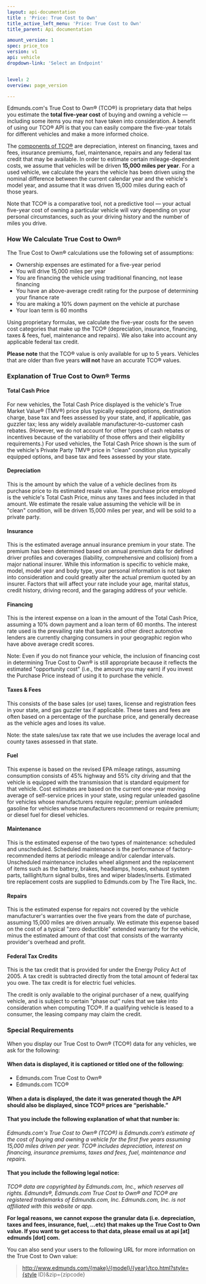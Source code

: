 ```yaml
---
layout: api-documentation
title : 'Price: True Cost to Own'
title_active_left_menu: 'Price: True Cost to Own'
title_parent: Api documentation

amount_version: 1
spec: price_tco
version: v1
api: vehicle
dropdown-link: 'Select an Endpoint'


level: 2
overview: page_version

---
```


<div class="info-message">
Edmunds.com's True Cost to Own® (TCO®) is proprietary data that helps you estimate the <b>total five-year cost</b> of buying and owning a vehicle — including some items you may not have taken into consideration. A benefit of using our TCO® API is that you can easily compare the five-year totals for different vehicles and make a more informed choice.
</div>

The [components of TCO®](/api-documentation/pricing_tco_cats/v1/) are depreciation, interest on financing, taxes and fees, insurance premiums, fuel, maintenance, repairs and any federal tax credit that may be available. In order to estimate certain mileage-dependent costs, we assume that vehicles will be driven **15,000 miles per year**. For a used vehicle, we calculate the years the vehicle has been driven using the nominal difference between the current calendar year and the vehicle's model year, and assume that it was driven 15,000 miles during each of those years.

Note that TCO® is a comparative tool, not a predictive tool — your actual five-year cost of owning a particular vehicle will vary depending on your personal circumstances, such as your driving history and the number of miles you drive.

### How We Calculate True Cost to Own®

The True Cost to Own® calculations use the following set of assumptions:

* Ownership expenses are estimated for a five-year period
* You will drive 15,000 miles per year
* You are financing the vehicle using traditional financing, not lease financing
* You have an above-average credit rating for the purpose of determining your finance rate
* You are making a 10% down payment on the vehicle at purchase
* Your loan term is 60 months

Using proprietary formulas, we calculate the five-year costs for the seven cost categories that make up the TCO® (depreciation, insurance, financing, taxes & fees, fuel, maintenance and repairs). We also take into account any applicable federal tax credit.

**Please note** that the TCO® value is only available for up to 5 years. Vehicles that are older than five years **will not** have an accurate TCO® values.

### Explanation of True Cost to Own® Terms

#### Total Cash Price

For new vehicles, the Total Cash Price displayed is the vehicle's True Market Value® (TMV®) price plus typically equipped options, destination charge, base tax and fees assessed by your state, and, if applicable, gas guzzler tax; less any widely available manufacturer-to-customer cash rebates. (However, we do not account for other types of cash rebates or incentives because of the variability of those offers and their eligibility requirements.) For used vehicles, the Total Cash Price shown is the sum of the vehicle's Private Party TMV® price in "clean" condition plus typically equipped options, and base tax and fees assessed by your state.

#### Depreciation

This is the amount by which the value of a vehicle declines from its purchase price to its estimated resale value. The purchase price employed is the vehicle's Total Cash Price, minus any taxes and fees included in that amount. We estimate the resale value assuming the vehicle will be in "clean" condition, will be driven 15,000 miles per year, and will be sold to a private party.

#### Insurance

This is the estimated average annual insurance premium in your state. The premium has been determined based on annual premium data for defined driver profiles and coverages (liability, comprehensive and collision) from a major national insurer. While this information is specific to vehicle make, model, model year and body type, your personal information is not taken into consideration and could greatly alter the actual premium quoted by an insurer. Factors that will affect your rate include your age, marital status, credit history, driving record, and the garaging address of your vehicle.

#### Financing

This is the interest expense on a loan in the amount of the Total Cash Price, assuming a 10% down payment and a loan term of 60 months. The interest rate used is the prevailing rate that banks and other direct automotive lenders are currently charging consumers in your geographic region who have above average credit scores.

Note: Even if you do not finance your vehicle, the inclusion of financing cost in determining True Cost to Own® is still appropriate because it reflects the estimated "opportunity cost" (i.e., the amount you may earn) if you invest the Purchase Price instead of using it to purchase the vehicle.

#### Taxes & Fees

This consists of the base sales (or use) taxes, license and registration fees in your state, and gas guzzler tax if applicable. These taxes and fees are often based on a percentage of the purchase price, and generally decrease as the vehicle ages and loses its value.

Note: the state sales/use tax rate that we use includes the average local and county taxes assessed in that state.

#### Fuel

This expense is based on the revised EPA mileage ratings, assuming consumption consists of 45% highway and 55% city driving and that the vehicle is equipped with the transmission that is standard equipment for that vehicle. Cost estimates are based on the current one-year moving average of self-service prices in your state, using regular unleaded gasoline for vehicles whose manufacturers require regular; premium unleaded gasoline for vehicles whose manufacturers recommend or require premium; or diesel fuel for diesel vehicles.

#### Maintenance

This is the estimated expense of the two types of maintenance: scheduled and unscheduled. Scheduled maintenance is the performance of factory-recommended items at periodic mileage and/or calendar intervals. Unscheduled maintenance includes wheel alignment and the replacement of items such as the battery, brakes, headlamps, hoses, exhaust system parts, taillight/turn signal bulbs, tires and wiper blades/inserts. Estimated tire replacement costs are supplied to Edmunds.com by The Tire Rack, Inc.

#### Repairs

This is the estimated expense for repairs not covered by the vehicle manufacturer's warranties over the five years from the date of purchase, assuming 15,000 miles are driven annually. We estimate this expense based on the cost of a typical "zero deductible" extended warranty for the vehicle, minus the estimated amount of that cost that consists of the warranty provider's overhead and profit.

#### Federal Tax Credits

This is the tax credit that is provided for under the Energy Policy Act of 2005. A tax credit is subtracted directly from the total amount of federal tax you owe. The tax credit is for electric fuel vehicles.

The credit is only available to the original purchaser of a new, qualifying vehicle, and is subject to certain "phase out" rules that we take into consideration when computing TCO®. If a qualifying vehicle is leased to a consumer, the leasing company may claim the credit.

### Special Requirements

When you display our True Cost to Own® (TCO®) data for any vehicles, we ask for the following:

#### When data is displayed, it is captioned or titled one of the following:

* Edmunds.com True Cost to Own®
* Edmunds.com TCO®

#### When a data is displayed, the date it was generated though the API should also be displayed, since TCO® prices are “perishable.”

#### That you include the following explanation of what that number is:

*Edmunds.com's True Cost to Own® (TCO®) is Edmunds.com’s estimate of the cost of buying and owning a vehicle for the first five years assuming 15,000 miles driven per year.  TCO® includes depreciation, interest on financing, insurance premiums, taxes and fees, fuel, maintenance and repairs.*

#### That you include the following legal notice:

*TCO® data are copyrighted by Edmunds.com, Inc., which reserves all rights. Edmunds®, Edmunds.com True Cost to Own® and TCO® are registered trademarks of Edmunds.com, Inc. Edmunds.com, Inc. is not affiliated with this website or app.*

**For legal reasons, we cannot expose the granular data (i.e. depreciation, taxes and fees, insurance, fuel, ...etc) that makes up the True Cost to Own value. If you want to get access to that data, please email us at api \[at\] edmunds \[dot\] com.**

You can also send your users to the following URL for more information on the True Cost to Own value: 

> http://www.edmunds.com/{make}/{model}/{year}/tco.html?style={style ID}&zip={zipcode}

